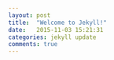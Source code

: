 ```yaml
---
layout: post
title:  "Welcome to Jekyll!"
date:   2015-11-03 15:21:31
categories: jekyll update
comments: true
---
```

